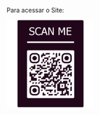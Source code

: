 Para acessar o Site:<div>
  <img src="image/qrcode_180618500_fde21d2ff70e6cad4b64b8cbb2e3f294.png" width="200px"/>
  </div>
